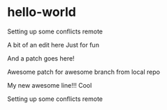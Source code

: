 # hello-world

Setting up some conflicts remote

A bit of an edit here
Just for fun

And a patch goes here!

Awesome patch for awesome branch from local repo

My new awesome line!!!
Cool

Setting up some conflicts remote
